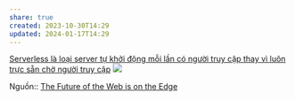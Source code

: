 ```yaml
---
share: true
created: 2023-10-30T14:29
updated: 2024-01-17T14:29
---
```

[Serverless là loại server tự khởi động mỗi lần có người truy cập thay vì luôn trực sẵn chờ người truy cập](./Serverless%20l%C3%A0%20lo%E1%BA%A1i%20server%20t%E1%BB%B1%20kh%E1%BB%9Fi%20%C4%91%E1%BB%99ng%20m%E1%BB%97i%20l%E1%BA%A7n%20c%C3%B3%20ng%C6%B0%E1%BB%9Di%20truy%20c%E1%BA%ADp%20thay%20v%C3%AC%20lu%C3%B4n%20tr%E1%BB%B1c%20s%E1%BA%B5n%20ch%E1%BB%9D%20ng%C6%B0%E1%BB%9Di%20truy%20c%E1%BA%ADp.md) 
![](https://deno.com/blog/the-future-of-web-is-on-the-edge/cdn-and-serverless.png) 

Nguồn:: [The Future of the Web is on the Edge](https://deno.com/blog/the-future-of-web-is-on-the-edge "The Future of the Web is on the Edge")